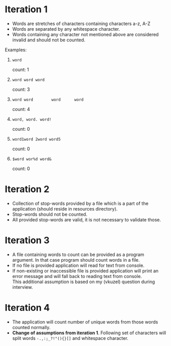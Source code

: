 
# Iteration 1

* Words are stretches of characters containing characters a-z, A-Z
* Words are separated by any whitespace character.
* Words containing any character not mentioned above are considered invalid and should not be counted.

Examples:

1. `word`

    count: 1

2. `word word word`

    count: 3

3. `word word        word      word`

    count: 4

4. `word, word. word!`

    count: 0

5. `word1word 2word word5`

    count: 0

6. `$word wor%d word&`

    count: 0

# Iteration 2

* Collection of stop-words provided by a file which is a part of the application (should reside in resources directory).
* Stop-words should not be counted.
* All provided stop-words are valid, it is not necessary to validate those.

# Iteration 3

* A file containing words to count can be provided as a program argument. In that case program should count words in a file.
* If no file is provided application will read for text from console.
* If non-existing or inaccessible file is provided application will print an error message and will fall back to reading text from console.  
    This additional assumption is based on my (vkuzel) question during interview.

# Iteration 4

* The application will count number of unique words from those words counted normally.
* **Change of assumptions from iteration 1**. Following set of characters will split words `-.,:;_?!"(){}[]` and whitespace character.
